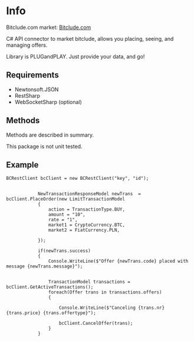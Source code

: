 # Info

Bitclude.com market: [Bitclude.com](https://bitclude.com/r/554934414)

C# API connector to market bitclude, allows you placing, seeing, and managing offers.

Library is PLUGandPLAY. Just provide your data, and go!
## Requirements

* Newtonsoft.JSON
* RestSharp
* WebSocketSharp (optional)
## Methods

Methods are described in summary. 

This package is not unit tested.

## Example

```
BCRestClient bcClient = new BCRestClient("key", "id");
            
            
            NewTransactionResponseModel newTrans  = bcClient.PlaceOrder(new LimitTransactionModel
            {
                action = TransactionType.BUY,
                amount = "10",
                rate = "1",
                market1 = CryptoCurrency.BTC,
                market2 = FiatCurrency.PLN,
                
            });

            if(newTrans.success)
            {
                Console.WriteLine($"Offer {newTrans.code} placed with message {newTrans.message}");
                

                TransactionModel transactions = bcClient.GetActiveTransactions();
                foreach(Offer trans in transactions.offers)
                {

                    Console.WriteLine($"Canceling {trans.nr} {trans.price} {trans.offertype}");
                    
                    bcClient.CancelOffer(trans);
                }
            }
```

